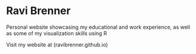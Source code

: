 # Ravi Brenner

Personal website showcasing my educational and work experience, as well as some of my visualization skills using R

Visit my website at (ravibrenner.github.io) 

